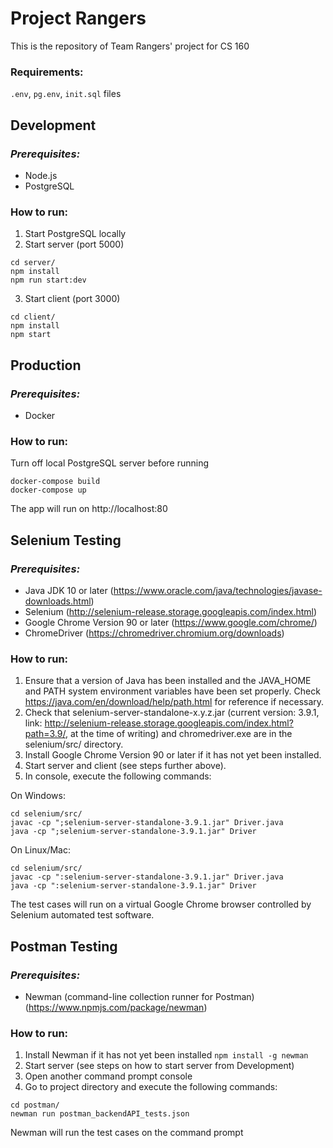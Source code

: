 # **Project Rangers**

This is the repository of Team Rangers' project for CS 160

### **Requirements:**
`.env`, `pg.env`, `init.sql` files

## **Development**
### *Prerequisites:*
 * Node.js
 * PostgreSQL

### How to run:
1. Start PostgreSQL locally
2. Start server (port 5000)
```
cd server/
npm install
npm run start:dev
```
3. Start client (port 3000)
```
cd client/
npm install
npm start
```

## **Production**
### *Prerequisites:*
 * Docker
### How to run:
Turn off local PostgreSQL server before running
```
docker-compose build
docker-compose up
```
The app will run on http://localhost:80

## **Selenium Testing**
### *Prerequisites:*
 * Java JDK 10 or later (https://www.oracle.com/java/technologies/javase-downloads.html)
 * Selenium (http://selenium-release.storage.googleapis.com/index.html)
 * Google Chrome Version 90 or later (https://www.google.com/chrome/)
 * ChromeDriver (https://chromedriver.chromium.org/downloads)

### How to run:
1. Ensure that a version of Java has been installed and the JAVA_HOME and PATH system environment variables have been set properly. Check https://java.com/en/download/help/path.html for reference if necessary.
2. Check that selenium-server-standalone-x.y.z.jar (current version: 3.9.1, link: http://selenium-release.storage.googleapis.com/index.html?path=3.9/, at the time of writing) and chromedriver.exe are in the selenium/src/ directory.
3. Install Google Chrome Version 90 or later if it has not yet been installed.
4. Start server and client (see steps further above).
5. In console, execute the following commands:

On Windows:
```
cd selenium/src/
javac -cp ";selenium-server-standalone-3.9.1.jar" Driver.java
java -cp ";selenium-server-standalone-3.9.1.jar" Driver
```

On Linux/Mac:
```
cd selenium/src/
javac -cp ":selenium-server-standalone-3.9.1.jar" Driver.java
java -cp ":selenium-server-standalone-3.9.1.jar" Driver
```


The test cases will run on a virtual Google Chrome browser controlled by Selenium automated test software.

## **Postman Testing**
### *Prerequisites:*
 * Newman (command-line collection runner for Postman) (https://www.npmjs.com/package/newman)

### How to run:
1. Install Newman if it has not yet been installed
``npm install -g newman``
2. Start server (see steps on how to start server from Development)
3. Open another command prompt console
4. Go to project directory and execute the following commands:
```
cd postman/
newman run postman_backendAPI_tests.json
```
Newman will run the test cases on the command prompt
